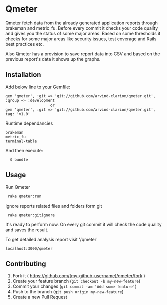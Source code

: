 # Qmeter

Qmeter fetch data from the already generated application reports through brakeman and metric_fu. Before every commit it checks your code quality and gives you the status of some major areas. Based on some thresholds it checks for some major areas like security issues, test coverage and Rails best practices etc.

Also Qmeter has a provision to save report data into CSV and based on the previous report's data it shows up the graphs.

## Installation

Add below line to your Gemfile:

```
gem 'qmeter', :git => 'git://github.com/arvind-clarion/qmeter.git', :group => :development
                    or
gem 'qmeter', :git => 'git://github.com/arvind-clarion/qmeter.git', tag: 'v1.0'

```

Runtime dependancies

```
brakeman
metric_fu
terminal-table
```

And then execute:

```
  $ bundle
```

## Usage

Run Qmeter
```
 rake qmeter:run
```

Ignore reports related files and folders form git
```
 rake qmeter:gitignore
```

It's ready to perform now. On every git commit it will check the code quality and saves the result.

To get detailed analysis report visit '/qmeter'

```
localhost:3000/qmeter
```

## Contributing

1. Fork it ( https://github.com/[my-github-username]/qmeter/fork )
2. Create your feature branch (`git checkout -b my-new-feature`)
3. Commit your changes (`git commit -am 'Add some feature'`)
4. Push to the branch (`git push origin my-new-feature`)
5. Create a new Pull Request
